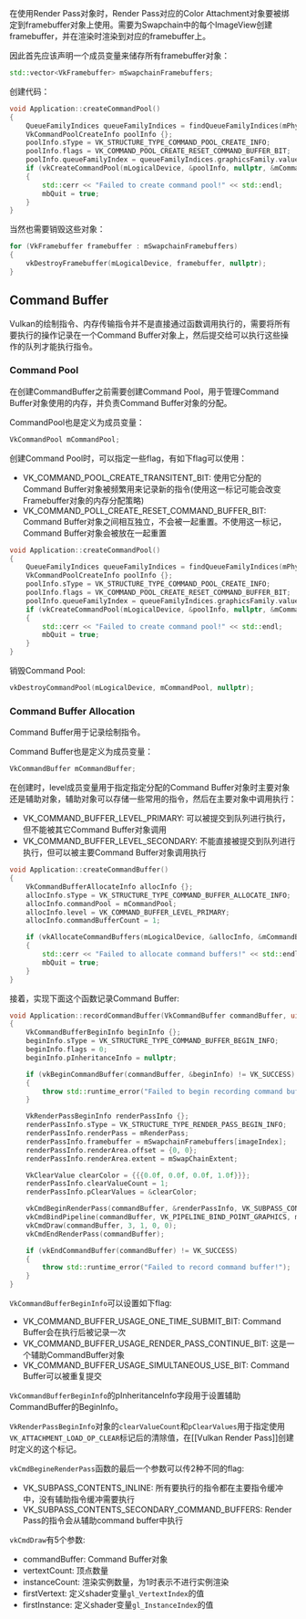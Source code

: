 在使用Render Pass对象时，Render Pass对应的Color Attachment对象要被绑定到framebuffer对象上使用。需要为Swapchain中的每个ImageView创建framebuffer，并在渲染时渲染到对应的framebuffer上。

因此首先应该声明一个成员变量来储存所有framebuffer对象：

```cpp
std::vector<VkFramebuffer> mSwapchainFramebuffers;
```

创建代码：

```cpp
void Application::createCommandPool()
{
    QueueFamilyIndices queueFamilyIndices = findQueueFamilyIndices(mPhysicalDevice);
    VkCommandPoolCreateInfo poolInfo {};
    poolInfo.sType = VK_STRUCTURE_TYPE_COMMAND_POOL_CREATE_INFO;
    poolInfo.flags = VK_COMMAND_POOL_CREATE_RESET_COMMAND_BUFFER_BIT;
    poolInfo.queueFamilyIndex = queueFamilyIndices.graphicsFamily.value();
    if (vkCreateCommandPool(mLogicalDevice, &poolInfo, nullptr, &mCommandPool) != VK_SUCCESS)
    {
        std::cerr << "Failed to create command pool!" << std::endl;
        mbQuit = true;
    }
}
```

当然也需要销毁这些对象：

```cpp
for (VkFramebuffer framebuffer : mSwapchainFramebuffers)
{
    vkDestroyFramebuffer(mLogicalDevice, framebuffer, nullptr);
}
```

## Command Buffer

Vulkan的绘制指令、内存传输指令并不是直接通过函数调用执行的，需要将所有要执行的操作记录在一个Command Buffer对象上，然后提交给可以执行这些操作的队列才能执行指令。

### Command Pool

在创建CommandBuffer之前需要创建Command Pool，用于管理Command Buffer对象使用的内存，并负责Command Buffer对象的分配。

CommandPool也是定义为成员变量：

```cpp
VkCommandPool mCommandPool;
```

创建Command Pool时，可以指定一些flag，有如下flag可以使用：

- VK_COMMAND_POOL_CREATE_TRANSITENT_BIT: 使用它分配的Command Buffer对象被频繁用来记录新的指令(使用这一标记可能会改变Framebuffer对象的内存分配策略)
- VK_COMMAND_POLL_CREATE_RESET_COMMAND_BUFFER_BIT: Command Buffer对象之间相互独立，不会被一起重置。不使用这一标记，Command Buffer对象会被放在一起重置

```cpp
void Application::createCommandPool()
{
    QueueFamilyIndices queueFamilyIndices = findQueueFamilyIndices(mPhysicalDevice);
    VkCommandPoolCreateInfo poolInfo {};
    poolInfo.sType = VK_STRUCTURE_TYPE_COMMAND_POOL_CREATE_INFO;
    poolInfo.flags = VK_COMMAND_POOL_CREATE_RESET_COMMAND_BUFFER_BIT;
    poolInfo.queueFamilyIndex = queueFamilyIndices.graphicsFamily.value();
    if (vkCreateCommandPool(mLogicalDevice, &poolInfo, nullptr, &mCommandPool) != VK_SUCCESS)
    {
        std::cerr << "Failed to create command pool!" << std::endl;
        mbQuit = true;
    }
}
```

销毁Command Pool:

```cpp
vkDestroyCommandPool(mLogicalDevice, mCommandPool, nullptr);
```

### Command Buffer Allocation

Command Buffer用于记录绘制指令。

Command Buffer也是定义为成员变量：

```cpp
VkCommandBuffer mCommandBuffer;
```

在创建时，level成员变量用于指定指定分配的Command Buffer对象时主要对象还是辅助对象，辅助对象可以存储一些常用的指令，然后在主要对象中调用执行：

- VK_COMMAND_BUFFER_LEVEL_PRIMARY: 可以被提交到队列进行执行，但不能被其它Command Buffer对象调用
- VK_COMMAND_BUFFER_LEVEL_SECONDARY: 不能直接被提交到队列进行执行，但可以被主要Command Buffer对象调用执行

```cpp
void Application::createCommandBuffer()
{
    VkCommandBufferAllocateInfo allocInfo {};
    allocInfo.sType = VK_STRUCTURE_TYPE_COMMAND_BUFFER_ALLOCATE_INFO;
    allocInfo.commandPool = mCommandPool;
    allocInfo.level = VK_COMMAND_BUFFER_LEVEL_PRIMARY;
    allocInfo.commandBufferCount = 1;

    if (vkAllocateCommandBuffers(mLogicalDevice, &allocInfo, &mCommandBuffer) != VK_SUCCESS)
    {
        std::cerr << "Failed to allocate command buffers!" << std::endl;
        mbQuit = true;
    }
}
```

接着，实现下面这个函数记录Command Buffer:

```cpp
void Application::recordCommandBuffer(VkCommandBuffer commandBuffer, uint32_t imageIndex)
{
    VkCommandBufferBeginInfo beginInfo {};
    beginInfo.sType = VK_STRUCTURE_TYPE_COMMAND_BUFFER_BEGIN_INFO;
    beginInfo.flags = 0;
    beginInfo.pInheritanceInfo = nullptr;

    if (vkBeginCommandBuffer(commandBuffer, &beginInfo) != VK_SUCCESS)
    {
        throw std::runtime_error("Failed to begin recording command buffer!");
    }

    VkRenderPassBeginInfo renderPassInfo {};
    renderPassInfo.sType = VK_STRUCTURE_TYPE_RENDER_PASS_BEGIN_INFO;
    renderPassInfo.renderPass = mRenderPass;
    renderPassInfo.framebuffer = mSwapchainFramebuffers[imageIndex];
    renderPassInfo.renderArea.offset = {0, 0};
    renderPassInfo.renderArea.extent = mSwapChainExtent;

    VkClearValue clearColor = {{{0.0f, 0.0f, 0.0f, 1.0f}}};
    renderPassInfo.clearValueCount = 1;
    renderPassInfo.pClearValues = &clearColor;

    vkCmdBeginRenderPass(commandBuffer, &renderPassInfo, VK_SUBPASS_CONTENTS_INLINE);
    vkCmdBindPipeline(commandBuffer, VK_PIPELINE_BIND_POINT_GRAPHICS, mGraphicsPipeline);
    vkCmdDraw(commandBuffer, 3, 1, 0, 0);
    vkCmdEndRenderPass(commandBuffer);

    if (vkEndCommandBuffer(commandBuffer) != VK_SUCCESS)
    {
        throw std::runtime_error("Failed to record command buffer!");
    }
}
```

`VkCommandBufferBeginInfo`可以设置如下flag:

- VK_COMMAND_BUFFER_USAGE_ONE_TIME_SUBMIT_BIT: Command Buffer会在执行后被记录一次
- VK_COMMAND_BUFFER_USAGE_RENDER_PASS_CONTINUE_BIT: 这是一个辅助CommandBuffer对象
- VK_COMMAND_BUFFER_USAGE_SIMULTANEOUS_USE_BIT: Command Buffer可以被重复提交

`VkCommandBufferBeginInfo`的pInheritanceInfo字段用于设置辅助CommandBuffer的BeginInfo。

`VkRenderPassBeginInfo`对象的`clearValueCount`和`pClearValues`用于指定使用`VK_ATTACHMENT_LOAD_OP_CLEAR`标记后的清除值，在[[Vulkan Render Pass]]创建时定义的这个标记。

`vkCmdBegineRenderPass`函数的最后一个参数可以传2种不同的flag:

- VK_SUBPASS_CONTENTS_INLINE: 所有要执行的指令都在主要指令缓冲中，没有辅助指令缓冲需要执行
- VK_SUBPASS_CONTENTS_SECONDARY_COMMAND_BUFFERS: Render Pass的指令会从辅助command buffer中执行

`vkCmdDraw`有5个参数:

- commandBuffer: Command Buffer对象
- vertextCount: 顶点数量
- instanceCount: 渲染实例数量，为1时表示不进行实例渲染
- firstVertext: 定义shader变量`gl_VertextIndex`的值
- firstInstance: 定义shader变量`gl_InstanceIndex`的值
